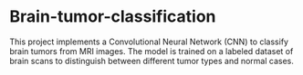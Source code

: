 # Brain-tumor-classification
This project implements a Convolutional Neural Network (CNN) to classify brain tumors from MRI images. The model is trained on a labeled dataset of brain scans to distinguish between different tumor types and normal cases.
